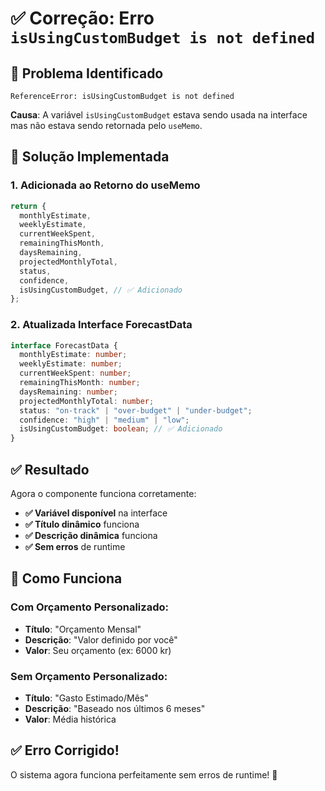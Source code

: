 # ✅ Correção: Erro `isUsingCustomBudget is not defined`

## 🎯 **Problema Identificado**

```
ReferenceError: isUsingCustomBudget is not defined
```

**Causa**: A variável `isUsingCustomBudget` estava sendo usada na interface mas não estava sendo retornada pelo `useMemo`.

## 🔧 **Solução Implementada**

### **1. Adicionada ao Retorno do useMemo**
```typescript
return {
  monthlyEstimate,
  weeklyEstimate,
  currentWeekSpent,
  remainingThisMonth,
  daysRemaining,
  projectedMonthlyTotal,
  status,
  confidence,
  isUsingCustomBudget, // ✅ Adicionado
};
```

### **2. Atualizada Interface ForecastData**
```typescript
interface ForecastData {
  monthlyEstimate: number;
  weeklyEstimate: number;
  currentWeekSpent: number;
  remainingThisMonth: number;
  daysRemaining: number;
  projectedMonthlyTotal: number;
  status: "on-track" | "over-budget" | "under-budget";
  confidence: "high" | "medium" | "low";
  isUsingCustomBudget: boolean; // ✅ Adicionado
}
```

## ✅ **Resultado**

Agora o componente funciona corretamente:

- **✅ Variável disponível** na interface
- **✅ Título dinâmico** funciona
- **✅ Descrição dinâmica** funciona
- **✅ Sem erros** de runtime

## 🎯 **Como Funciona**

### **Com Orçamento Personalizado:**
- **Título**: "Orçamento Mensal"
- **Descrição**: "Valor definido por você"
- **Valor**: Seu orçamento (ex: 6000 kr)

### **Sem Orçamento Personalizado:**
- **Título**: "Gasto Estimado/Mês"
- **Descrição**: "Baseado nos últimos 6 meses"
- **Valor**: Média histórica

## ✅ **Erro Corrigido!**

O sistema agora funciona perfeitamente sem erros de runtime! 🎉
